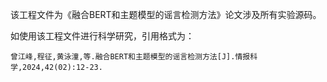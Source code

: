 该工程文件为《融合BERT和主题模型的谣言检测方法》论文涉及所有实验源码。  

如使用该工程文件进行科学研究，引用格式为：
```
曾江峰,程征,黄泳潼,等.融合BERT和主题模型的谣言检测方法[J].情报科学,2024,42(02):12-23.
```